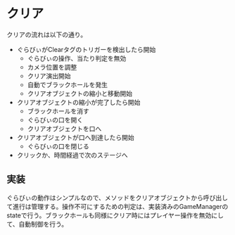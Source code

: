 # クリア
クリアの流れは以下の通り。

- ぐらびぃがClearタグのトリガーを検出したら開始
  - ぐらびぃの操作、当たり判定を無効
  - カメラ位置を調整
  - クリア演出開始
  - 自動でブラックホールを発生
  - クリアオブジェクトの縮小と移動開始
- クリアオブジェクトの縮小が完了したら開始
  - ブラックホールを消す
  - ぐらびぃの口を開く
  - クリアオブジェクトを口へ
- クリアオブジェクトが口へ到達したら開始
  - ぐらびぃの口を閉じる
- クリックか、時間経過で次のステージへ

## 実装
ぐらびぃの動作はシンプルなので、メソッドをクリアオブジェクトから呼び出して進行は管理する。操作不可にするための判定は、実装済みのGameManagerのstateで行う。ブラックホールも同様にクリア時にはプレイヤー操作を無効にして、自動制御を行う。
